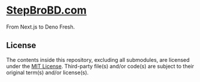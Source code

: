 # [StepBroBD.com](https://stepbrobd.com)

From Next.js to Deno Fresh.

## License

The contents inside this repository, excluding all submodules, are licensed
under the [MIT License](license.md). Third-party file(s) and/or code(s) are
subject to their original term(s) and/or license(s).

